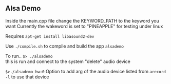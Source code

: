 ## Alsa Demo

Inside the main.cpp file change the KEYWORD_PATH to the keyword you want 
Currently the wakeword is set to "PINEAPPLE" for testing under linux  

Requires `apt-get install libasound2-dev`  

Use `./compile.sh` to compile and build the app `alsademo`  

To run..
`$> ./alsademo`  
this is run and connect to the system "delete" audio device

`$>./alsademo hw:0` 
Option to add arg of the audio device listed from `arecord -l` to use that device 


 

